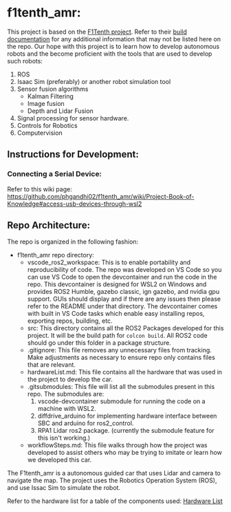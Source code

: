 # f1tenth_amr:
This project is based on the [F1Tenth project](https://f1tenth.org/). Refer to their [build documentation](https://f1tenth.org/build) for any additional information that may not be listed here on the repo. Our hope with this project is to learn how to develop autonomous robots and the become proficient with the tools that are used to develop such robots:
1. ROS
1. Isaac Sim (preferably) or another robot simulation tool
1. Sensor fusion algorithms
    - Kalman Filtering
    - Image fusion
    - Depth and Lidar Fusion
1. Signal processing for sensor hardware.
1. Controls for Robotics
1. Computervision

## Instructions for Development:
### Connecting a Serial Device:
Refer to this wiki page: https://github.com/phgandhi02/f1tenth_amr/wiki/Project-Book-of-Knowledge#access-usb-devices-through-wsl2


## Repo Architecture:
The repo is organized in the following fashion:
 - f1tenth_amr repo directory:
    - vscode_ros2_workspace: This is to enable portability and reproducibility of code. The repo was developed on VS Code so you can use VS Code to open the devcontainer and run the code in the repo. This devcontainer is designed for WSL2 on Windows and provides ROS2 Humble, gazebo classic, ign gazebo, and nvidia gpu support. GUIs should display and if there are any issues then please refer to the README under that directory. The devcontainer comes with built in VS Code tasks which enable easy installing repos, exporting repos, building, etc. 
    - src: This directory contains all the ROS2 Packages developed for this project. It will be the build path for `colcon build`. All ROS2 code should go under this folder in a package structure.
    - .gitignore: This file removes any unnecessary files from tracking. Make adjustments as necessary to ensure repo only contains files that are relevant.
    - hardwareList.md: This file contains all the hardware that was used in the project to develop the car.
    - .gitsubmodules: This file will list all the submodules present in this repo. The submodules are: 
        1. vscode-devcontainer submodule for running the code on a machine with WSL2.
        2. diffdrive_arduino for implementing hardware interface between SBC and arduino for ros2_control.
        3. RPA1 Lidar ros2 package. (currently the submodule feature for this isn't working.)
    - workflowSteps.md: This file walks through how the project was developed to assist others who may be trying to imitate or learn how we developed this car. 


The F1tenth_amr is a autonomous guided car that uses Lidar and camera to navigate the map. The project uses the Robotics Operation System (ROS), and use Issac Sim to simulate the robot. 

Refer to the hardware list for a table of the components used: [Hardware List](./hardwareList.md)
